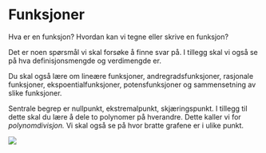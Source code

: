 # Funksjoner 

Hva er en funksjon?
Hvordan kan vi tegne eller skrive en funksjon?

Det er noen spørsmål vi skal forsøke å finne svar på. I tillegg skal vi også se på hva definisjonsmengde og verdimengde er. 

Du skal også lære om lineære funksjoner,  andregradsfunksjoner, rasjonale funksjoner, ekspoentialfunksjoner, potensfunksjoner og sammensetning av slike funksjoner. 

Sentrale begrep er nullpunkt, ekstremalpunkt, skjæringspunkt. I tillegg til dette skal du lære å dele to polynomer på hverandre. Dette kaller vi for *polynomdivisjon.*  Vi skal også se på hvor bratte grafene er i ulike punkt. 

![](/bilder/Photo%20by%20Markus%20Winkler%20on%20Unsplash.jpg)